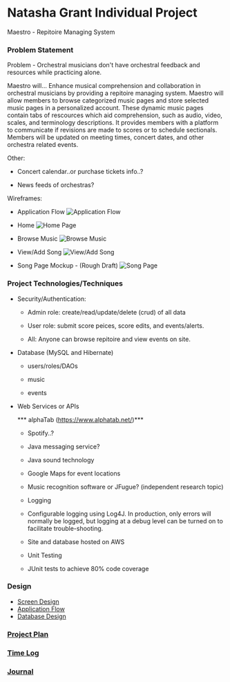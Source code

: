 # Natasha Grant Individual Project

Maestro - Repitoire Managing System 

### Problem Statement
Problem - 
Orchestral musicians don't have orchestral feedback and resources while practicing alone. 

Maestro will...
Enhance musical comprehension and collaboration in orchestral musicians by providing a repitoire managing system. Maestro will allow members to browse categorized music pages and store selected music pages in a personalized account. These dynamic music pages contain tabs of rescources which aid comprehension, such as audio, video, scales, and terminology descriptions. It provides members with a platform to communicate if revisions are made to scores or to schedule sectionals. Members will be updated on meeting times, concert dates, and other orchestra related events. 

Other: 
  * Concert calendar..or purchase tickets info..?

  * News feeds of orchestras?

Wireframes:

* Application Flow
![Application Flow](https://github.com/ngrant1/RepitoireManager/blob/master/DesignDocuments/ApplicationFlow.PNG)

* Home
![Home Page](https://github.com/ngrant1/RepitoireManager/blob/master/DesignDocuments/wireframes/Home.PNG)

* Browse Music
![Browse Music](https://github.com/ngrant1/RepitoireManager/blob/master/DesignDocuments/wireframes/BrowseSongs.PNG)

* View/Add Song
![View/Add Song](https://github.com/ngrant1/RepitoireManager/blob/master/DesignDocuments/wireframes/ViewAddSong.PNG)

* Song Page Mockup - (Rough Draft)
![Song Page](https://github.com/ngrant1/RepitoireManager/blob/master/images/rough_draft.PNG)






### Project Technologies/Techniques 

* Security/Authentication: 

  * Admin role: create/read/update/delete (crud) of all data

  * User role: submit score peices, score edits, and events/alerts. 

  * All: Anyone can browse repitoire and view events on site.

* Database (MySQL and Hibernate)
  * users/roles/DAOs

  * music 

  * events


* Web Services or APIs

  *** alphaTab (https://www.alphatab.net/)***

  * Spotify..?

  * Java messaging service?

  * Java sound technology

  * Google Maps for event locations

  * Music recognition software or JFugue? (independent research topic)

  * Logging

  * Configurable logging using Log4J. In production, only errors will normally be logged, but logging at a debug level can be turned on to      facilitate trouble-shooting. 

  * Site and database hosted on AWS

  * Unit Testing

  * JUnit tests to achieve 80% code coverage 

### Design

* [Screen Design](DesignDocuments/Screens.md)
* [Application Flow](DesignDocuments/applicationFlow.md)
* [Database Design](DesignDocuments/databaseDiagram.png)

### [Project Plan](ProjectPlan.md)

### [Time Log](TimeLog.md) 
### [Journal](Journal.md)
